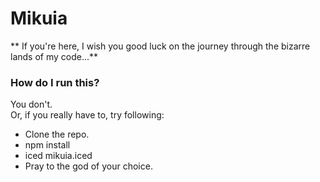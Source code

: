 # Mikuia
** If you're here, I wish you good luck on the journey through the bizarre lands of my code...**

### How do I run this?
You don't.  
Or, if you really have to, try following:
- Clone the repo.
- npm install
- iced mikuia.iced
- Pray to the god of your choice.
